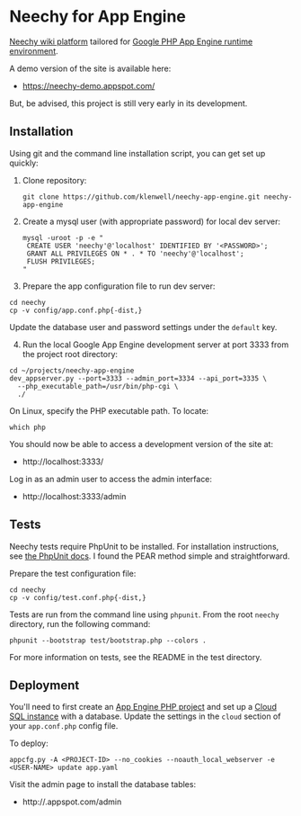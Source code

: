 # Neechy for App Engine

[Neechy wiki platform](https://github.com/klenwell/neechy-app-engine) tailored for [Google PHP App Engine runtime environment](https://cloud.google.com/appengine/docs/php/).

A demo version of the site is available here:

- https://neechy-demo.appspot.com/

But, be advised, this project is still very early in its development.


## Installation

Using git and the command line installation script, you can get set up quickly:

1. Clone repository:

    ```
    git clone https://github.com/klenwell/neechy-app-engine.git neechy-app-engine
    ```

2. Create a mysql user (with appropriate password) for local dev server:

    ```
    mysql -uroot -p -e "
     CREATE USER 'neechy'@'localhost' IDENTIFIED BY '<PASSWORD>';
     GRANT ALL PRIVILEGES ON * . * TO 'neechy'@'localhost';
     FLUSH PRIVILEGES;
    "
    ```

3. Prepare the app configuration file to run dev server:

```
cd neechy
cp -v config/app.conf.php{-dist,}
```

Update the database user and password settings under the `default` key.

4. Run the local Google App Engine development server at port 3333 from the project root directory:

```
cd ~/projects/neechy-app-engine
dev_appserver.py --port=3333 --admin_port=3334 --api_port=3335 \
  --php_executable_path=/usr/bin/php-cgi \
  ./
```

On Linux, specify the PHP executable path. To locate:

    which php

You should now be able to access a development version of the site at:

- http://localhost:3333/

Log in as an admin user to access the admin interface:

- http://localhost:3333/admin


## Tests
Neechy tests require PhpUnit to be installed. For installation instructions, see [the PhpUnit docs](http://phpunit.de/manual/3.7/en/installation.html). I found the PEAR method simple and straightforward.

Prepare the test configuration file:

    cd neechy
    cp -v config/test.conf.php{-dist,}

Tests are run from the command line using `phpunit`. From the root `neechy` directory, run the following command:

    phpunit --bootstrap test/bootstrap.php --colors .

For more information on tests, see the README in the test directory.


## Deployment
You'll need to first create an [App Engine PHP project](https://cloud.google.com/appengine/docs/php/) and set up a [Cloud SQL instance](https://cloud.google.com/sql/docs/getting-started) with a database. Update the settings in the `cloud` section of your `app.conf.php` config file.

To deploy:

    appcfg.py -A <PROJECT-ID> --no_cookies --noauth_local_webserver -e <USER-NAME> update app.yaml

Visit the admin page to install the database tables:

- http://<MY-SITE>.appspot.com/admin
